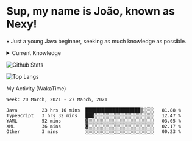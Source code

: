 <h1>Sup, my name is João, known as Nexy!</h1>
<p>• Just a young Java beginner, seeking as much knowledge as possible.</p>

<details>
  <summary>Current Knowledge</summary>
  <br>
  <p align="center">Most used Languages</p>
  <p align="center">
    <img alt="Java" src="https://img.shields.io/badge/java-%23ED8B00.svg?&style=for-the-badge&logo=java&logoColor=white"/>
    <img alt="TypeScript" src="https://img.shields.io/badge/typescript%20-%23007ACC.svg?&style=for-the-badge&logo=typescript&logoColor=white"/>
    <img alt="JavaScript" src="https://img.shields.io/badge/javascript%20-%23323330.svg?&style=for-the-badge&logo=javascript&logoColor=%23F7DF1E"/>
    <img alt="NodeJS" src="https://img.shields.io/badge/node.js%20-%2343853D.svg?&style=for-the-badge&logo=node.js&logoColor=white"/>
    <img alt="HTML5" src="https://img.shields.io/badge/html5%20-%23E34F26.svg?&style=for-the-badge&logo=html5&logoColor=white"/>
    <img alt="CSS3" src="https://img.shields.io/badge/css3%20-%231572B6.svg?&style=for-the-badge&logo=css3&logoColor=white"/>
  </p>
</details>

![Github Stats](https://github-readme-stats.vercel.app/api?username=nexxyy&show_icons=true&theme=onedark&hide_title=true)

![Top Langs](https://github-readme-stats.vercel.app/api/top-langs/?username=nexxyy&theme=onedark)

My Activity (WakaTime)
<!--START_SECTION:waka-->
```text
Week: 20 March, 2021 - 27 March, 2021

Java         23 hrs 16 mins  ████████████████████▒░░░░   81.88 % 
TypeScript   3 hrs 32 mins   ███░░░░░░░░░░░░░░░░░░░░░░   12.47 % 
YAML         52 mins         ▓░░░░░░░░░░░░░░░░░░░░░░░░   03.05 % 
XML          36 mins         ▓░░░░░░░░░░░░░░░░░░░░░░░░   02.17 % 
Other        3 mins          ░░░░░░░░░░░░░░░░░░░░░░░░░   00.23 % 
```
<!--END_SECTION:waka-->
